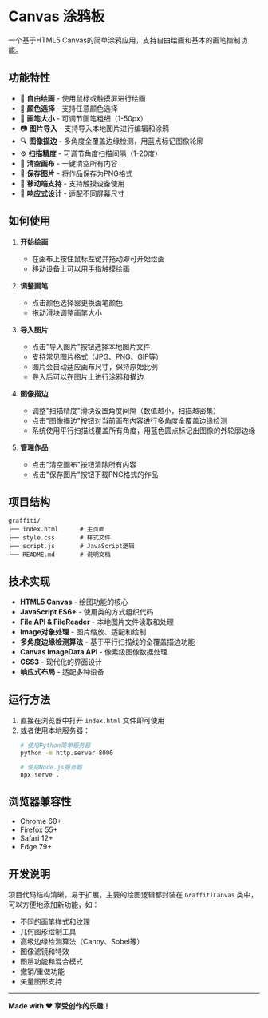 # Canvas 涂鸦板

一个基于HTML5 Canvas的简单涂鸦应用，支持自由绘画和基本的画笔控制功能。

## 功能特性

- 🎨 **自由绘画** - 使用鼠标或触摸屏进行绘画
- 🌈 **颜色选择** - 支持任意颜色选择
- 📏 **画笔大小** - 可调节画笔粗细（1-50px）
- 📷 **图片导入** - 支持导入本地图片进行编辑和涂鸦
- 🔍 **图像描边** - 多角度全覆盖边缘检测，用蓝点标记图像轮廓
- ⚙️ **扫描精度** - 可调节角度扫描间隔（1-20度）
- 🧹 **清空画布** - 一键清空所有内容
- 💾 **保存图片** - 将作品保存为PNG格式
- 📱 **移动端支持** - 支持触摸设备使用
- 🎯 **响应式设计** - 适配不同屏幕尺寸

## 如何使用

1. **开始绘画**
   - 在画布上按住鼠标左键并拖动即可开始绘画
   - 移动设备上可以用手指触摸绘画

2. **调整画笔**
   - 点击颜色选择器更换画笔颜色
   - 拖动滑块调整画笔大小

3. **导入图片**
   - 点击"导入图片"按钮选择本地图片文件
   - 支持常见图片格式（JPG、PNG、GIF等）
   - 图片会自动适应画布尺寸，保持原始比例
   - 导入后可以在图片上进行涂鸦和描边

4. **图像描边**
   - 调整"扫描精度"滑块设置角度间隔（数值越小，扫描越密集）
   - 点击"图像描边"按钮对当前画布内容进行多角度全覆盖边缘检测
   - 系统使用平行扫描线覆盖所有角度，用蓝色圆点标记出图像的外轮廓边缘

5. **管理作品**
   - 点击"清空画布"按钮清除所有内容
   - 点击"保存图片"按钮下载PNG格式的作品

## 项目结构

```
graffiti/
├── index.html      # 主页面
├── style.css       # 样式文件
├── script.js       # JavaScript逻辑
└── README.md       # 说明文档
```

## 技术实现

- **HTML5 Canvas** - 绘图功能的核心
- **JavaScript ES6+** - 使用类的方式组织代码
- **File API & FileReader** - 本地图片文件读取和处理
- **Image对象处理** - 图片缩放、适配和绘制
- **多角度边缘检测算法** - 基于平行扫描线的全覆盖描边功能
- **Canvas ImageData API** - 像素级图像数据处理
- **CSS3** - 现代化的界面设计
- **响应式布局** - 适配多种设备

## 运行方法

1. 直接在浏览器中打开 `index.html` 文件即可使用
2. 或者使用本地服务器：
   ```bash
   # 使用Python简单服务器
   python -m http.server 8000
   
   # 使用Node.js服务器
   npx serve .
   ```

## 浏览器兼容性

- Chrome 60+
- Firefox 55+
- Safari 12+
- Edge 79+

## 开发说明

项目代码结构清晰，易于扩展。主要的绘图逻辑都封装在 `GraffitiCanvas` 类中，可以方便地添加新功能，如：

- 不同的画笔样式和纹理
- 几何图形绘制工具
- 高级边缘检测算法（Canny、Sobel等）
- 图像滤镜和特效
- 图层功能和混合模式
- 撤销/重做功能
- 矢量图形支持

---

**Made with ❤️ 享受创作的乐趣！** 